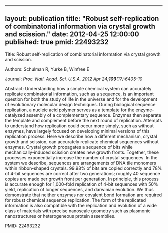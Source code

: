 
---
layout: publication
title:  "Robust self-replication of combinatorial information via crystal growth and scission."
date:   2012-04-25 12:00:00
published: true
pmid: 22493232
---

Title: Robust self-replication of combinatorial information via crystal growth and scission.

Authors: Schulman R, Yurke B, Winfree E

Journal: *Proc. Natl. Acad. Sci. U.S.A. 2012 Apr 24;**109**(17):6405-10*

Abstract: Understanding how a simple chemical system can accurately replicate combinatorial information, such as a sequence, is an important question for both the study of life in the universe and for the development of evolutionary molecular design techniques. During biological sequence replication, a nucleic acid polymer serves as a template for the enzyme-catalyzed assembly of a complementary sequence. Enzymes then separate the template and complement before the next round of replication. Attempts to understand how replication could occur more simply, such as without enzymes, have largely focused on developing minimal versions of this replication process. Here we describe how a different mechanism, crystal growth and scission, can accurately replicate chemical sequences without enzymes. Crystal growth propagates a sequence of bits while mechanically-induced scission creates new growth fronts. Together, these processes exponentially increase the number of crystal sequences. In the system we describe, sequences are arrangements of DNA tile monomers within ribbon-shaped crystals. 99.98% of bits are copied correctly and 78% of 4-bit sequences are correct after two generations; roughly 40 sequence copies are made per growth front per generation. In principle, this process is accurate enough for 1,000-fold replication of 4-bit sequences with 50% yield, replication of longer sequences, and darwinian evolution. We thus demonstrate that neither enzymes nor covalent bond formation are required for robust chemical sequence replication. The form of the replicated information is also compatible with the replication and evolution of a wide class of materials with precise nanoscale geometry such as plasmonic nanostructures or heterogeneous protein assemblies.

PMID: 22493232

